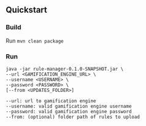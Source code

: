 ## Quickstart

### Build

Run `mvn clean package`

### Run

```
java -jar rule-manager-0.1.0-SNAPSHOT.jar \
--url <GAMIFICATION_ENGINE_URL> \
--username <USERNAME> \
--password <PASSWORD> \
[--from <UPDATES_FOLDER>]
```

```
--url: url to gamification engine
--username: valid gamification engine username
--password: valid gamification engine password
--from: (optional) folder path of rules to upload
```
